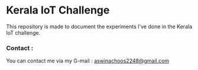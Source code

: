 # Kerala IoT Challenge
This repository is made to document the experiments I've done in the Kerala IoT challenge. 
### Contact :
You can contact me via my G-mail : aswinachoos2248@gmail.com
